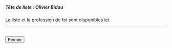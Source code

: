 ##### Tête de liste : Olivier Bidou

La liste et la profession de foi sont disponibles [ici](https://programme-candidats.interieur.gouv.fr/elections/1/listes/32).

<hr>
<h2><button class="btn btn-default btn-sm" onclick="acpiclose()">Fermer</button></h2>